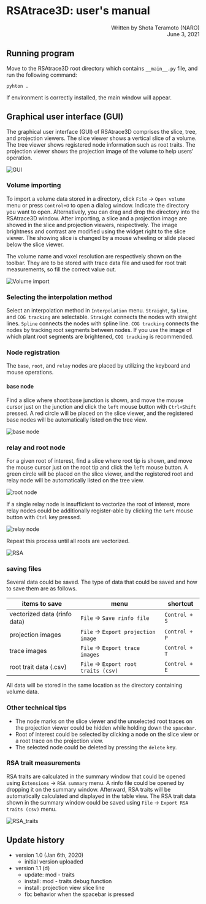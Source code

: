 # RSAtrace3D: user's manual

<div style="text-align: right;">Written by Shota Teramoto (NARO)</div>

<div style="text-align: right;">June 3, 2021</div>

## Running program

Move to the RSAtrace3D root directory which contains `__main__.py` file, and run the following command:
```
pyhton .
```

If environment is correctly installed, the main window will appear. 

## Graphical user interface (GUI)

The graphical user interface (GUI) of RSAtrace3D comprises the slice, tree, and projection viewers. The slice viewer shows a vertical slice of a volume. The tree viewer shows registered node information such as root traits. The projection viewer shows the projection image of the volume to help users' operation.

![GUI](./figures/GUI_view_labeled.jpg) 

### Volume importing

To import a volume data stored in a directory, click `File` -> `Open volume` menu or press `Control+O` to open a dialog window. Indicate the directory you want to open. Alternatively, you can drag and drop the directory into the RSAtrace3D window. After importing, a slice and a projection image are showed in the slice and projection viewers, respectively. The image brightness and contrast are modified using the widget right to the slice viewer. The showing slice is changed by a mouse wheeling or slide placed below the slice viewer. 

The volume name and voxel resolution are respectively shown on the toolbar. They are to be stored with trace data file and used for root trait measurements, so fill the correct value out.

![Volume import](./figures/GUI_volume_imported_labeled.jpg) 

### Selecting the interpolation method

Select an interpolation method in `Interpolation` menu. `Straight`, `Spline`, and `COG tracking` are selectable. `Straight` connects the nodes with straight lines. `Spline` connects the nodes with spline line. `COG tracking` connects the nodes by tracking root segments between nodes. If you use the image  of which plant root segments are brightened, `COG tracking` is recommended.

### Node registration

The `base`, `root`, and `relay` nodes are placed by utilizing the keyboard and mouse operations. 

#### base node

Find a slice where shoot:base junction is shown, and move the mouse cursor just on the junction and click the `left` mouse button with `Ctrl+Shift` pressed. A red circle will be placed on the slice viewer, and the registered base nodes will be automatically listed on the tree view.

![base node](./figures/GUI_base_node_registered.jpg) 

### relay and root node

For a given root of interest, find a slice where root tip is shown, and move the mouse cursor just on the root tip and click the `left` mouse button. A green circle will be placed on the slice viewer, and the registered root and relay node will be automatically listed on the tree view. 

![root node](./figures/GUI_relay_node_registered.jpg) 

If a single relay node is insufficient to vectorize the root of interest, more relay nodes could be additionally register-able by clicking the `left` mouse button with `Ctrl` key pressed.

![relay node](./figures/GUI_relay_node_added.jpg) 

Repeat this process until all roots are vectorized. 

![RSA](./figures/GUI_all_root_vectorized.jpg) 

### saving files

Several data could be saved. The type of data that could be saved and how to save them are as follows.

| items to save | menu | shortcut |
| ---- | ---- | ---- |
| vectorized data (rinfo data) |  `File` -> `Save rinfo file`  | `Control + S` |
| projection images |  `File` -> `Export projection image`  | `Control + P` |
| trace images |  `File` -> `Export trace images`  | `Control + T` |
| root trait data (.csv) |  `File` -> `Export root traits (csv)`  | `Control + E` |

All data will be stored in the same location as the directory containing volume data.

### Other technical tips

- The node marks on the slice viewer and the unselected root traces on the projection viewer could be hidden while holding down the `spacebar`. 
- Root of interest could be selected by clicking a node on the slice view or a root trace on the projection view.
- The selected node could be deleted by pressing the `delete` key.

### RSA trait measurements

RSA traits are calculated in the summary window that could be opened using `Extensions` -> `RSA summary` menu. A rinfo file could be opened by dropping it on the summary window. Afterward, RSA traits will be automatically calculated and displayed in the table view. The RSA trait data shown in the summary window could be saved using `File` -> `Export RSA traits (csv)` menu.

![RSA_traits](./figures/GUI_summary_window.jpg) 

## Update history

* version 1.0 (Jan 6th, 2020)
  * initial version uploaded
* version 1.1 (d)
  * update: mod - traits
  * install: mod - traits debug function
  * install: projection view slice line
  * fix: behavior when the spacebar is pressed
  